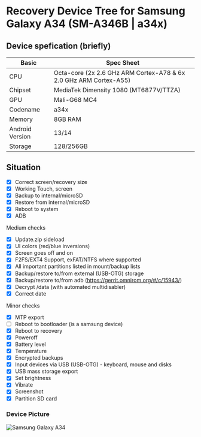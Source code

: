 # Recovery Device Tree for Samsung Galaxy A34 (SM-A346B | a34x)

## Device spefication (briefly)
|Basic               |Spec Sheet                                                         |
|--                  |--                                                                 |
|CPU                 |Octa-core (2x 2.6 GHz ARM Cortex-A78 & 6x 2.0 GHz ARM Cortex-A55)  |
|Chipset             |MediaTek Dimensity 1080 (MT6877V/TTZA)                             |
|GPU                 |Mali-G68 MC4                                                       |
|Codename            |a34x                                                               |
|Memory              |8GB RAM                                                            |
|Android Version     |13/14                                                              |
|Storage             |128/256GB

## Situation
- [X] Correct screen/recovery size
- [X] Working Touch, screen
- [X] Backup to internal/microSD
- [X] Restore from internal/microSD
- [X] Reboot to system
- [X] ADB

Medium checks
- [X] Update.zip sideload
- [X] UI colors (red/blue inversions)
- [X] Screen goes off and on
- [X] F2FS/EXT4 Support, exFAT/NTFS where supported
- [X] All important partitions listed in mount/backup lists
- [X] Backup/restore to/from external (USB-OTG) storage
- [X] Backup/restore to/from adb (https://gerrit.omnirom.org/#/c/15943/)
- [X] Decrypt /data (with automated multidisabler)
- [X] Correct date

Minor checks
- [X] MTP export
- [ ] Reboot to bootloader (is a samsung device)
- [X] Reboot to recovery
- [X] Poweroff
- [X] Battery level
- [X] Temperature
- [X] Encrypted backups
- [X] Input devices via USB (USB-OTG) - keyboard, mouse and disks
- [X] USB mass storage export
- [X] Set brightness
- [X] Vibrate
- [X] Screenshot
- [X] Partition SD card

### Device Picture

![Samsung Galaxy A34](https://fdn.gsmarena.com/imgroot/reviews/23/samsung-galaxy-a34/lifestyle/-1024w2/gsmarena_001.jpg)
